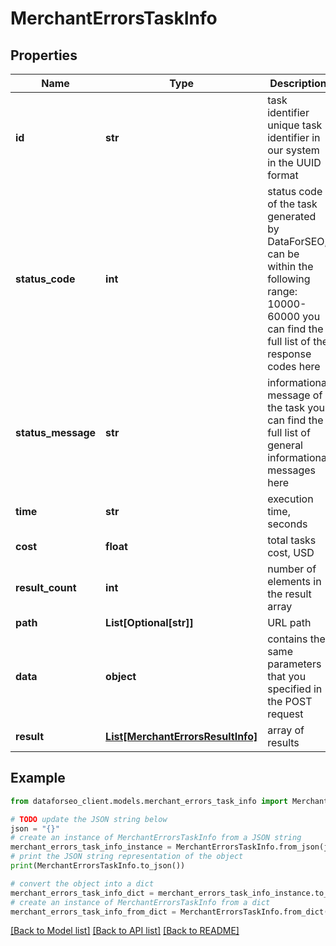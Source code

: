 # MerchantErrorsTaskInfo


## Properties

Name | Type | Description | Notes
------------ | ------------- | ------------- | -------------
**id** | **str** | task identifier unique task identifier in our system in the UUID format | [optional] 
**status_code** | **int** | status code of the task generated by DataForSEO, can be within the following range: 10000-60000 you can find the full list of the response codes here | [optional] 
**status_message** | **str** | informational message of the task you can find the full list of general informational messages here | [optional] 
**time** | **str** | execution time, seconds | [optional] 
**cost** | **float** | total tasks cost, USD | [optional] 
**result_count** | **int** | number of elements in the result array | [optional] 
**path** | **List[Optional[str]]** | URL path | [optional] 
**data** | **object** | contains the same parameters that you specified in the POST request | [optional] 
**result** | [**List[MerchantErrorsResultInfo]**](MerchantErrorsResultInfo.md) | array of results | [optional] 

## Example

```python
from dataforseo_client.models.merchant_errors_task_info import MerchantErrorsTaskInfo

# TODO update the JSON string below
json = "{}"
# create an instance of MerchantErrorsTaskInfo from a JSON string
merchant_errors_task_info_instance = MerchantErrorsTaskInfo.from_json(json)
# print the JSON string representation of the object
print(MerchantErrorsTaskInfo.to_json())

# convert the object into a dict
merchant_errors_task_info_dict = merchant_errors_task_info_instance.to_dict()
# create an instance of MerchantErrorsTaskInfo from a dict
merchant_errors_task_info_from_dict = MerchantErrorsTaskInfo.from_dict(merchant_errors_task_info_dict)
```
[[Back to Model list]](../README.md#documentation-for-models) [[Back to API list]](../README.md#documentation-for-api-endpoints) [[Back to README]](../README.md)


